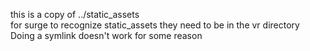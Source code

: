 this is a copy of ../static_assets  
for surge to recognize static_assets they need to be in the vr directory
Doing a symlink doesn't work for some reason